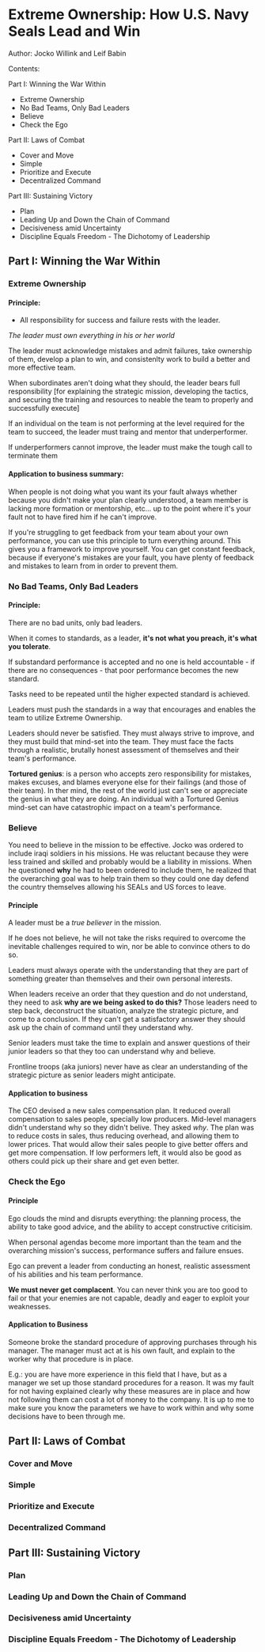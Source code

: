 # Extreme Ownership: How U.S. Navy Seals Lead and Win

Author: Jocko Willink and Leif Babin

Contents:


Part I: Winning the War Within
* Extreme Ownership
* No Bad Teams, Only Bad Leaders
* Believe
* Check the Ego

Part II: Laws of Combat
*  Cover and Move
*  Simple
*  Prioritize and Execute
*  Decentralized Command

Part III: Sustaining Victory
*  Plan
*  Leading Up and Down the Chain of Command
*  Decisiveness amid Uncertainty
*  Discipline Equals Freedom - The Dichotomy of Leadership


## Part I: Winning the War Within
### Extreme Ownership

#### Principle:
* All responsibility for success and failure rests with the leader.


*The leader must own everything in his or her world*

The leader must acknowledge mistakes and admit failures, take ownership of them, develop a plan to win, and consistenlty work to build a better and more effective team.

When subordinates aren't doing what they should, the leader bears full responsibility [for explaining the strategic mission, developing the tactics, and securing the training and resources to neable the team to properly and successfully execute]

If an individual on the team is not performing at the level required for the team to succeed, the leader must traing and mentor that underperformer.

If underperformers cannot improve, the leader must make the tough call to terminate them

#### Application to business summary:

When people is not doing what you want its your fault always whether because you didn't make your plan clearly understood, a team member is lacking more formation or mentorship, etc... up to the point where it's your fault not to have fired him if he can't improve.

If you're struggling to get feedback from your team about your own performance, you can use this principle to turn everything around. This gives you a framework to improve yourself. You can get constant feedback, because if everyone's mistakes are your fault, you have plenty of feedback and mistakes to learn from in order to prevent them.

### No Bad Teams, Only Bad Leaders
#### Principle:

There are no bad units, only bad leaders.

When it comes to standards, as a leader, **it's not what you preach, it's what you tolerate**.

If substandard performance is accepted and no one is held accountable - if there are no consequences - that poor performance becomes the new standard.

Tasks need to be repeated until the higher expected standard is achieved.

Leaders must push the standards in a way that encourages and enables the team to utilize Extreme Ownership.

Leaders should never be satisfied. They must always strive to improve, and they must build that mind-set into the team. They must face the facts through a realistic, brutally honest assessment of themselves and their team's performance.

**Tortured genius**: is a person who accepts zero responsibility for mistakes, makes excuses, and blames everyone else for their failings (and those of their team). In ther mind, the rest of the world just can't see or appreciate the genius in what they are doing. An individual with a Tortured Genius mind-set can have catastrophic impact on a team's performance.

### Believe 

You need to believe in the mission to be effective. Jocko was ordered to include iraqi soldiers in his missions. He was reluctant because they were less trained and skilled and probably would be a liability in missions. When he questioned **why** he had to been ordered to include them, he realized that the overarching goal was to help train them so they could one day defend the country themselves allowing his SEALs and US forces to leave.

#### Principle
A leader must be a *true believer* in the mission.

If he does not believe, he will not take the risks required to overcome the inevitable challenges required to win, nor be able to convince others to do so.

Leaders must always operate with the understanding that they are part of something greater than themselves and their own personal interests.

When leaders receive an order that they question and do not understand, they need to ask **why are we being asked to do this?** Those leaders need to step back, deconstruct the situation, analyze the strategic picture, and come to a conclusion. If they can't get a satisfactory answer they should ask up the chain of command until they understand why.

Senior leaders must take the time to explain and answer questions of their junior leaders so that they too can understand why and believe.

Frontline troops (aka juniors) never have as clear an understanding of the strategic picture as senior leaders might anticipate.

#### Application to business
The CEO devised a new sales compensation plan. It reduced overall compensation to sales people, specially low producers. Mid-level managers didn't understand why so they didn't belive.
They asked *why*. The plan was to reduce costs in sales, thus reducing overhead, and allowing them to lower prices. That would allow their sales people to give better offers and get more compensation. If low performers left, it would also be good as others could pick up their share and get even better.

### Check the Ego

#### Principle 
Ego clouds the mind and disrupts everything: the planning process, the ability to take good advice, and the ability to accept constructive criticisim.

When personal agendas become more important than the team and the overarching mission's success, performance suffers and failure ensues.

Ego can prevent a leader from conducting an honest, realistic assessment of his abilities and his team performance. 

**We must never get complacent**. You can never think you are too good to fail or that your enemies are not capable, deadly and eager to exploit your weaknesses.

#### Application to Business
Someone broke the standard procedure of approving purchases through his manager. The manager must act at is his own fault, and explain to the worker why that procedure is in place. 

E.g.: you are have more experience in this field that I have, but as a manager we set up those standard procedures for a reason. It was my fault for not having explained clearly why these measures are in place and how not following them can cost a lot of money to the company. It is up to me to make sure you know the parameters we have to work within and why some decisions have to been through me. 

## Part II: Laws of Combat
### Cover and Move
### Simple
### Prioritize and Execute
### Decentralized Command

## Part III: Sustaining Victory
### Plan
### Leading Up and Down the Chain of Command
### Decisiveness amid Uncertainty
### Discipline Equals Freedom - The Dichotomy of Leadership